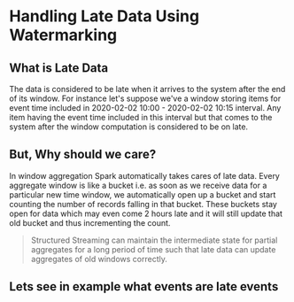 # Handling Late Data Using Watermarking

## What is Late Data
The data is considered to be late when it arrives to the system after the end of its window. For instance let's suppose we've a window storing items for event time included in 2020-02-02 10:00 - 2020-02-02 10:15 interval. Any item having the event time included in this interval but that comes to the system after the window computation is considered to be on late. 

## But, Why should we care?
In window aggregation Spark automatically takes cares of late data. Every aggregate window is like a bucket i.e. as soon as we receive data for a particular new time window, we automatically open up a bucket and start counting the number of records falling in that bucket. These buckets stay open for data which may even come 2 hours late and it will still update that old bucket and thus incrementing the count.

> Structured Streaming can maintain the intermediate state for partial aggregates for a long period of time such that late data can update aggregates of old windows correctly.

## Lets see in example what events are late events



<!--stackedit_data:
eyJoaXN0b3J5IjpbMTY5MzM4OTY1OSwtMzU5MTQ1MzU5LDQ3Nj
QzNTA0NywtMTE3NTUzNjg3OSw2Mjk4MDI3NzMsNjI0NjIwMjEw
LDExOTkzMTQ1NjIsLTEyOTU0MDE0NjgsNDMyNzY5NzQ3LDU1MT
I0NjY2LDQ0OTc0MjgsNzk5NzM5MTcyLC0yMzQzODk0MCwtMjA4
Mjk1MzI0MCw4OTMxOTA4MjksLTE5NjQyNTc1MTksLTE3MjAzMz
Q5NTksLTEwNTY2NzIxOTIsMTQyMDc5ODU2MSw4NTczNDUzNDJd
fQ==
-->